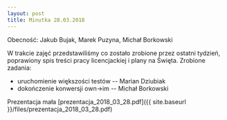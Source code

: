 ```yaml
---
layout: post
title: Minutka 28.03.2018
---
```

Obecność: Jakub Bujak, Marek Puzyna, Michał Borkowski

W trakcie zajęć przedstawiliśmy co zostało zrobione przez ostatni tydzień, poprawiony spis treści pracy licencjackiej i plany na Święta.
Zrobione zadania:
* uruchomienie większości testów -- Marian Dziubiak
* dokończenie konwersji own->im -- Michał Borkowski

Prezentacja mała [prezentacja_2018_03_28.pdf]({{ site.baseurl }}/files/prezentacja_2018_03_28.pdf)
